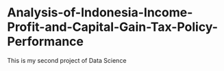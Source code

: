 # Analysis-of-Indonesia-Income-Profit-and-Capital-Gain-Tax-Policy-Performance
This is my second project of Data Science
